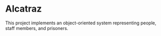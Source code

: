 # Alcatraz
This project implements an object-oriented system representing people, staff members, and prisoners.

